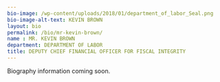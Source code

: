 ```yaml
---
bio-image: /wp-content/uploads/2018/01/department_of_labor_Seal.png
bio-image-alt-text: KEVIN BROWN
layout: bio
permalink: /bio/mr-kevin-brown/
name : MR. KEVIN BROWN
department: DEPARTMENT OF LABOR
title: DEPUTY CHIEF FINANCIAL OFFICER FOR FISCAL INTEGRITY
---
```

Biography information coming soon.

